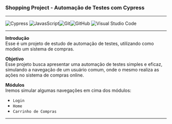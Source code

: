 ﻿<h3 class="code-line" data-line-start=0 data-line-end=1 ><a id="Projeto_Linkedin__Automao_de_Testes__Katalon_Studio_0"></a>Shopping Project - Automação de Testes com Cypress</h3>
<hr>
<p class="has-line-data" data-line-start="2" data-line-end="3"><img src="https://img.shields.io/badge/-Cypress-07C160?style=flat&amp;logo=cypress" alt="Cypress"> <img src="https://img.shields.io/badge/-Javascript-159?style=flat&amp;logo=javascript" alt="JavasScript"><img src="https://img.shields.io/badge/-Git-100?style=flat&amp;logo=git" alt="Git"><img src="https://img.shields.io/badge/-GitHub-555?style=flat&amp;logo=github" alt="GitHub"> <img src="https://img.shields.io/badge/-Visual%20Studio%20Code-100?style=flat&amp;logo=visual-studio-code&amp;logoColor=007ACC" alt="Visual Studio Code"> </p>
<hr>
<p class="has-line-data" data-line-start="7" data-line-end="9"><strong>Introdução</strong><br>
Esse é um projeto de estudo de automação de testes, utilizando como modelo um sistema de compras.</p>
<p class="has-line-data" data-line-start="10" data-line-end="12"><strong>Objetivo</strong><br>
Esse projeto busca apresentar uma automação de testes simples e eficaz, simulando a navegação de um usuário comum, onde o mesmo realiza as ações no sistema de compras online.</p>
<p class="has-line-data" data-line-start="13" data-line-end="15"><strong>Módulos</strong><br>
Iremos simular algumas navegações em cima dos módulos:</p>
<ul>
<li class="has-line-data" data-line-start="15" data-line-end="16"><code>Login</code></li>
<li class="has-line-data" data-line-start="16" data-line-end="17"><code>Home</code></li>
<li class="has-line-data" data-line-start="17" data-line-end="18"><code>Carrinho de Compras</code></li>
</ul>

<hr>


